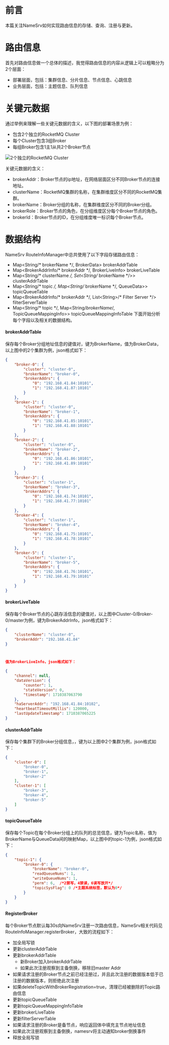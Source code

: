 # 前言
本篇关注NameSrv如何实现路由信息的存储、查询、注册与更新。

# 路由信息
首先对路由信息做一个总体的描述，我觉得路由信息的内容从逻辑上可以粗略分为2个层面：
- 部署层面，包括：集群信息、分片信息、节点信息、心跳信息
- 业务层面，包括：主题信息、队列信息

# 关键元数据
通过举例来理解一些关键元数据的含义，以下图的部署场景为例：
- 包含2个独立的RocketMQ Cluster
- 每个Cluster包含3组Broker
- 每组Broker包含1主1从共2个Broker节点

![2个独立的RocketMQ Cluster](../RocketMQClusters.drawio.png)

关键元数据的含义：
- brokerAddr：Broker节点的ip地址，在网络层面区分不同Broker节点的连接地址。
- clusterName：RocketMQ集群的名称，在集群维度区分不同的RocketMQ集群。
- brokerName：Broker分组的名称，在集群维度区分不同的Broker分组。
- brokerRole：Broker节点的角色，在分组维度区分每个Broker节点的角色。
- brokerId：Broker节点的ID，在分组维度唯一标识每个Broker节点。

# 数据结构
NameSrv RouteInfoManager中总共使用了以下字段存储路由信息：
- Map<String/* brokerName */, BrokerData> brokerAddrTable
- Map<BrokerAddrInfo/* brokerAddr */, BrokerLiveInfo> brokerLiveTable
- Map<String/* clusterName */, Set<String/* brokerName */>> clusterAddrTable
- Map<String/* topic */, Map<String/* brokerName */, QueueData>> topicQueueTable
- Map<BrokerAddrInfo/* brokerAddr \*/, List\<String\>/\* Filter Server */> filterServerTable
- Map<String/* topic */, Map<String/*brokerName*/, TopicQueueMappingInfo>> topicQueueMappingInfoTable
下面开始分析每个字段以及相关的数据结构。

#### brokerAddrTable
保存每个Broker分组地址信息的键值对，键为BrokerName，值为BrokerData，以上图中的2个集群为例，json格式如下：
```json
{
    "broker-0": {
        "cluster": "cluster-0",
        "brokerName": "broker-0",
        "brokerAddrs": {
            "0": "192.168.41.84:10101",
            "1": "192.168.41.87:10101"
        }
    },
    "broker-1": {
        "cluster": "cluster-0",
        "brokerName": "broker-1",
        "brokerAddrs": {
            "0": "192.168.41.85:10101",
            "1": "192.168.41.88:10101"
        }
    },
    "broker-2": {
        "cluster": "cluster-0",
        "brokerName": "broker-2",
        "brokerAddrs": {
            "0": "192.168.41.86:10101",
            "1": "192.168.41.89:10101"
        }
    },
    "broker-3": {
        "cluster": "cluster-1",
        "brokerName": "broker-3",
        "brokerAddrs": {
            "0": "192.168.41.74:10101",
            "1": "192.168.41.77:10101"
        }
    },
    "broker-4": {
        "cluster": "cluster-1",
        "brokerName": "broker-4",
        "brokerAddrs": {
            "0": "192.168.41.75:10101",
            "1": "192.168.41.78:10101"
        }
    },
    "broker-5": {
        "cluster": "cluster-1",
        "brokerName": "broker-5",
        "brokerAddrs": {
            "0": "192.168.41.76:10101",
            "1": "192.168.41.79:10101"
        }
    }
}
```

#### brokerLiveTable
保存每个Broker节点的心跳存活信息的键值对，以上图中Cluster-0/Broker-0/master为例，键为BrokerAddrInfo，json格式如下：
```json
{
    "clusterName": "cluster-0",
    "brokerAddr": "192.168.41.84"
}



值为BrokerLiveInfo，json格式如下：

{
    "channel": null,
    "dataVersion": {
        "counter": 1,
        "stateVersion": 0,
        "timestamp": 1710387063790
    },
    "haServerAddr": "192.168.41.84:10102",
    "heartbeatTimeoutMillis": 120000,
    "lastUpdateTimestamp": 1710387065225
}
```

#### clusterAddrTable
保存每个集群下的Broker分组信息，，键为以上图中2个集群为例，json格式如下：
```json
{
    "cluster-0": [
        "broker-0",
        "broker-1",
        "broker-2"
    ],
    "cluster-1": [
        "broker-3",
        "broker-4",
        "broker-5"
    ]
}
```

#### topicQueueTable
保存每个Topic在每个Broker分组上的队列的总览信息，键为Topic名称，值为BrokerName与QueueData间的映射Map，以上图中的topic-1为例，json格式如下：
```json
{
    "topic-1": {
        "broker-0": {
            "brokerName": "broker-0",
            "readQueueNums": 1,
            "writeQueueNums": 1,
            "perm": 6,  /*2禁写，4禁读，6读写放开*/
            "topicSysFlag": 0 /*主题系统标签，默认为0*/
        }
    }
}
```

#### RegisterBroker
每个Broker节点默认每30s向NameSrv注册一次路由信息，NameSrv相关代码见RouteInfoManager.registerBroker，大致的流程如下：
- 加全局写锁
- 更新clusterAddrTable
- 更新brokerAddrTable
  - 新Broker加入brokerAddrTable
  - 如果此次注册观察到主备倒换，移除旧master Addr
- 如果请求注册的Broker节点之前已经注册过，并且此次注册的数据版本低于已注册的数据版本，则拒绝此次注册
- 如果deleteTopicWithBrokerRegistration=true，清理已经被删除的Topic路由信息
- 更新topicQueueTable
- 更新topicQueueMappingInfoTable
- 更新brokerLiveTable
- 更新filterServerTable
- 如果请求注册的Broker是备节点，响应返回体中填充主节点地址信息
- 如果此次注册观察到主备倒换，namesrv将主动通知broker倒换事件
- 释放全局写锁
